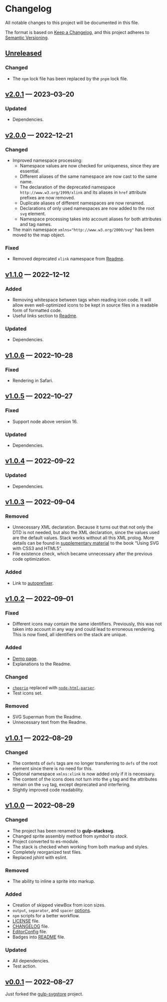 # Changelog

All notable changes to this project will be documented in this file.

The format is based on [Keep a Changelog](https://keepachangelog.com/en/1.0.0/), and this project adheres to [Semantic Versioning](https://semver.org/spec/v2.0.0.html).

## [Unreleased]

### Changed

- The `npm` lock file has been replaced by the `pnpm` lock file.

## [v2.0.1] — 2023–03–20

### Updated

- Dependencies.

## [v2.0.0] — 2022–12–21

### Changed

- Improved namespace processing:
  - Namespace values are now checked for uniqueness, since they are essential.
  - Different aliases of the same namespace are now cast to the same name.
  - The declaration of the deprecated namespace `http://www.w3.org/1999/xlink` and its aliases in `href` attribute prefixes are now removed.
  - Duplicate aliases of different namespaces are now renamed.
  - Declarations of only used namespaces are now added to the root `svg` element.
  - Namespace processing takes into account aliases for both attributes and tag names.
- The main namespace `xmlns="http://www.w3.org/2000/svg"` has been moved to the map object.

### Fixed

- Removed deprecated `xlink` namespace from [Readme](README.md#stack-under-the-hood).

## [v1.1.0] — 2022–12–12

### Added

- Removing whitespace between tags when reading icon code. It will allow even well-optimized icons to be kept in source files in a readable form of formatted code.
- Useful links section to [Readme](README.md#useful-links).

### Updated

- Dependencies.

## [v1.0.6] — 2022–10–28

### Fixed

- Rendering in Safari.

## [v1.0.5] — 2022–10–27

### Fixed

- Support node above version 16.

### Updated

- Dependencies.

## [v1.0.4] — 2022–09–22

### Updated

- Dependencies.

## [v1.0.3] — 2022–09–04

### Removed

- Unnecessary XML declaration. Because it turns out that not only the DTD is not needed, but also the XML declaration, since the values ​​used are the default values. Stack works without all this XML prolog. More details can be found in [supplementary material](https://oreillymedia.github.io/Using_SVG/extras/ch01-XML.html) to the book “Using SVG with CSS3 and HTML5”.
- File existence check, which became unnecessary after the previous code optimization.

### Added

- Link to [autoprefixer](https://github.com/postcss/autoprefixer).

## [v1.0.2] — 2022–09–01

### Fixed

- Different icons may contain the same identifiers. Previously, this was not taken into account in any way and could lead to erroneous rendering. This is now fixed, all identifiers on the stack are unique.

### Added

- [Demo page](https://firefoxic.github.io/gulp-stacksvg/test/).
- Explanations to the Readme.

### Changed

- [`cheerio`](https://www.npmjs.com/package/cheerio) replaced with [`node-html-parser`](https://www.npmjs.com/package/node-html-parser).
- Test icons set.

### Removed

- SVG Superman from the Readme.
- Unnecessary text from the Readme.

## [v1.0.1] — 2022–08–29

### Changed

- The contents of `defs` tags are no longer transferring to `defs` of the root element since there is no need for this.
- Optional namespace `xmlns:xlink` is now added only if it is necessary.
- The content of the icons does not turn into the `g` tag and the attributes remain on the `svg` tag, except deprecated and interfering.
- Slightly improved code readability.

## [v1.0.0] — 2022–08–29

### Changed

- The project has been renamed to **gulp-stacksvg**.
- Changed sprite assembly method from _symbol_ to _stack_.
- Project converted to es-module.
- The stack is checked when working from both markup and styles.
- Completely reorganized test files.
- Replaced jshint with eslint.

### Removed

- The ability to inline a sprite into markup.

### Added

- Creation of skipped viewBox from icon sizes.
- `output`, `separator`, and `spacer` [options](./README.md#available-options).
- `npm` scripts for a better workflow.
- [LICENSE](./LICENSE) file.
- [CHANGELOG](./CHANGELOG.md) file.
- [EditorConfig](./.editorconfig) file.
- Badges into [README](./README.md) file.

### Updated

- All dependencies.
- Test action.

## [v0.0.1] — 2022–08–27

Just forked the [gulp-svgstore](https://github.com/w0rm/gulp-svgstore) project.

[Unreleased]: https://github.com/firefoxic/gulp-stacksvg/compare/v2.0.1...HEAD
[v2.0.1]: https://github.com/firefoxic/gulp-stacksvg/releases/tag/v2.0.1
[v2.0.0]: https://github.com/firefoxic/gulp-stacksvg/releases/tag/v2.0.0
[v1.1.0]: https://github.com/firefoxic/gulp-stacksvg/releases/tag/v1.1.0
[v1.0.6]: https://github.com/firefoxic/gulp-stacksvg/releases/tag/v1.0.6
[v1.0.5]: https://github.com/firefoxic/gulp-stacksvg/releases/tag/v1.0.5
[v1.0.4]: https://github.com/firefoxic/gulp-stacksvg/releases/tag/v1.0.4
[v1.0.3]: https://github.com/firefoxic/gulp-stacksvg/releases/tag/v1.0.3
[v1.0.2]: https://github.com/firefoxic/gulp-stacksvg/releases/tag/v1.0.2
[v1.0.1]: https://github.com/firefoxic/gulp-stacksvg/releases/tag/v1.0.1
[v1.0.0]: https://github.com/firefoxic/gulp-stacksvg/releases/tag/v1.0.0
[v0.0.1]: https://github.com/firefoxic/gulp-stacksvg/releases/tag/v0.0.1
